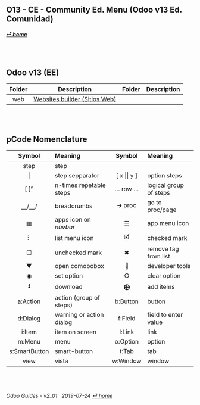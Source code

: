 ## O13 - CE - Community Ed. Menu (Odoo v13 Ed. Comunidad)
#### [_&#x23CE; home_](/README.md)  

<br><br>
## Odoo v13 (EE)
| Folder | Description | Folder | Description |
| :---: | --- | :---: | --- |
web | [Websites builder \(Sitios Web\)](/o13/ce/web/o13-ce-web-websites_builder_guides.md) | | |

<br><br>
## pCode Nomenclature

| Symbol | Meaning | Symbol | Meaning | 
| :---: | :--- | :---: | :--- |
| step | step | | |
| \| | step sepparator | \[ x \|\| y \] | option steps |
| \[ \]&#x207F; | n-times repetable steps | &#x2026; row &#x2026; | logical group of steps |
| &#x23BD;/&#x23BD;/ | breadcrumbs | &#x1F872; proc | go to proc/page |
| &#x25A6; | apps icon on _navbar_ | &#x2630; | app menu icon |
| &#x2807; | list menu icon | &#x1F5F9; | checked mark |
| &#x2610; | unchecked mark | &#x2716; | remove tag from list |
| &#x25BC; | open comobobox | &#x1F41E; | developer tools |
| &#x25C9; | set option | &#x2B58; | clear option |
| **&#x2B73;** | download | **&#x2A01;** | add items |
| a:Action | action (group of steps) | b:Button | button |
| d:Dialog | warning or action dialog | f:Field | field to enter value |
| i:Item | item on screen | l:Link | link |
| m:Menu | menu | o:Option | option | 
| s:SmartButton | smart-button | t:Tab | tab | v:View |
| view | vista | w:Window | window |

<br><br>
###### Odoo Guides - v2_01 &nbsp; 2019-07-24  [_&#x23CE; home_](/README.md)  
